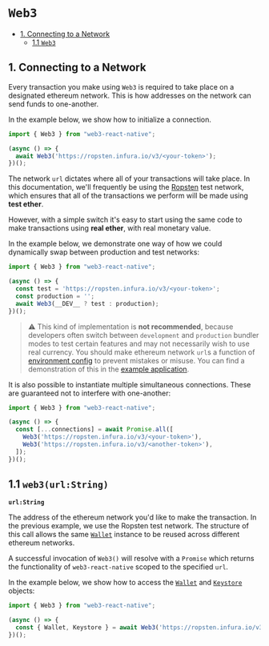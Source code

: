 # `Web3`
  - [1. Connecting to a Network](#connecting)
    - [1.1 `Web3`](#web3)

## <a name="connecting"></a>1. Connecting to a Network

Every transaction you make using `Web3` is required to take place on a designated ethereum network. This is how addresses on the network can send funds to one-another.

In the example below, we show how to initialize a connection.

```javascript
import { Web3 } from "web3-react-native";

(async () => {
  await Web3('https://ropsten.infura.io/v3/<your-token>');
})();
```

The network `url` dictates where all of your transactions will take place. In this documentation, we'll frequently be using the [Ropsten](https://ropsten.etherscan.io/) test network, which ensures that all of the transactions we perform will be made using **test ether**.

However, with a simple switch it's easy to start using the same code to make transactions using **real ether**, with real monetary value.

In the example below, we demonstrate one way of how we could dynamically swap between production and test networks:

```javascript
import { Web3 } from "web3-react-native";

(async () => {
  const test = 'https://ropsten.infura.io/v3/<your-token>';
  const production = '';
  await Web3(__DEV__ ? test : production);
})();
```

> ⚠️ This kind of implementation is **not recommended**, because developers often switch between `development` and `production` bundler modes to test certain features and may not necessarily wish to use real currency. You should make ethereum network `url`s a function of [environment config](https://github.com/zetachang/react-native-dotenv) to prevent mistakes or misuse. You can find a demonstration of this in the [example application](../example/App.js).

It is also possible to instantiate multiple simultaneous connections. These are guaranteed not to interfere with one-another:

```javascript
import { Web3 } from "web3-react-native";

(async () => {
  const [...connections] = await Promise.all([
    Web3('https://ropsten.infura.io/v3/<your-token>'),
    Web3('https://ropsten.infura.io/v3/<another-token>'),
  ]);
})();
```

## <a name="web3"></a>1.1 `web3(url:String)`

**`url:String`**

The address of the ethereum network you'd like to make the transaction. In the previous example, we use the Ropsten test network. The structure of this call allows the same [`Wallet`](./wallet.md) instance to be reused across different ethereum networks.

A successful invocation of `Web3()` will resolve with a `Promise` which returns the functionality of `web3-react-native` scoped to the specified `url`.

In the example below, we show how to access the [`Wallet`](./wallet.md) and [`Keystore`](./keystore.md) objects:

```javascript
import { Web3 } from "web3-react-native";

(async () => {
  const { Wallet, Keystore } = await Web3('https://ropsten.infura.io/v3/<your-token>');
})();
```

